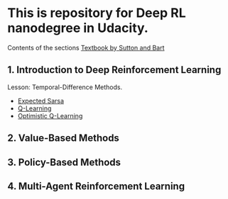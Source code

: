 # This is repository for Deep RL nanodegree in Udacity.
Contents of the sections
[Textbook by Sutton and Bart](https://s3-us-west-1.amazonaws.com/udacity-drlnd/bookdraft2018.pdf)

## 1. Introduction to Deep Reinforcement Learning
  Lesson: Temporal-Difference Methods.
  - [Expected Sarsa](http://citeseerx.ist.psu.edu/viewdoc/download?doi=10.1.1.216.4144&rep=rep1&type=pdf)
  - [Q-Learning](http://citeseerx.ist.psu.edu/viewdoc/download?doi=10.1.1.80.7501&rep=rep1&type=pdf)
  - [Optimistic Q-Learning](http://papers.nips.cc/paper/1944-convergence-of-optimistic-and-incremental-q-learning.pdf)
  
## 2. Value-Based Methods
## 3. Policy-Based Methods
## 4. Multi-Agent Reinforcement Learning
